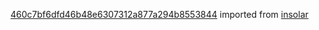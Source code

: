 [460c7bf6dfd46b48e6307312a877a294b8553844](https://github.com/insolar/insolar/commit/460c7bf6dfd46b48e6307312a877a294b8553844) imported from [insolar](https://github.com/insolar/insolar)
